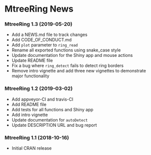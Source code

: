 MtreeRing News
=======

### MtreeRing 1.3 (2019-05-20)
- Add a NEWS.md file to track changes
- Add CODE_OF_CONDUCT.md
- Add `plot` parameter to `ring_read`
- Rename all exported functions using snake_case style
- Update documentation for the Shiny app and mouse actions
- Update README file
- Fix a bug where `ring_detect` fails to detect ring borders
- Remove intro vignette and add three new vignettes to demonstrate major functionality

### MtreeRing 1.2 (2019-03-02)
- Add appveyor-CI and travis-CI
- Add README file
- Add tests for all functions and Shiny app
- Add intro vignette
- Update documentation for `autoDetect`
- Update DESCRIPTION URL and bug report

### MtreeRing 1.1 (2018-10-16)
- Initial CRAN release
